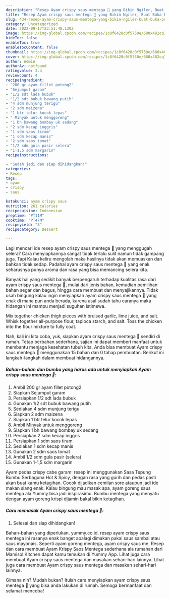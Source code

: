 ```yaml
---
description: "Resep Ayam crispy saus mentega 💚 yang Bikin Ngiler, Buat Buka Puasa}"
title: "Resep Ayam crispy saus mentega 💚 yang Bikin Ngiler, Buat Buka Puasa}"
slug: 434-resep-ayam-crispy-saus-mentega-yang-bikin-ngiler-buat-buka-puasa
category: Uncategorized
date: 2022-09-17T23:51:48.130Z
image: https://img-global.cpcdn.com/recipes/1c8f6428c0f5750e/680x482cq70/ayam-crispy-saus-mentega-foto-resep-utama.jpg
hideToc: false
enableToc: true
enableTocContent: false
thumbnail: https://img-global.cpcdn.com/recipes/1c8f6428c0f5750e/680x482cq70/ayam-crispy-saus-mentega-foto-resep-utama.jpg
cover: https://img-global.cpcdn.com/recipes/1c8f6428c0f5750e/680x482cq70/ayam-crispy-saus-mentega-foto-resep-utama.jpg
author: Admin
authorAv: notfound
ratingvalue: 3.4
reviewcount: 4
recipeingredient:
- "200 gr ayam fillet potong2"
- "Sejumput garam"
- "1/2 sdt lada bubuk"
- "1/2 sdt bubuk bawang putih"
- "4 sdm munjung terigu"
- "2 sdm maizena"
- "1 btr telur kocok lepas"
- " Minyak untuk menggoreng"
- "1 bh bawang bombay uk sedang"
- "2 sdm kecap inggris"
- "1 sdm saos tiram"
- "1 sdm kecap manis"
- "2 sdm saos tomat"
- "1/2 sdm gula pasir selera"
- "1-1,5 sdm margarin"
recipeinstructions:

- "Sudah jadi dan siap dihidangkan!"
categories:
- Resep
tags:
- ayam
- crispy
- saus

katakunci: ayam crispy saus 
nutrition: 261 calories
recipecuisine: Indonesian
preptime: "PT11M"
cooktime: "PT47M"
recipeyield: "3"
recipecategory: Dessert

---
```



Lagi mencari ide resep ayam crispy saus mentega 💚 yang menggugah selera? Cara menyiapkannya sangat tidak terlalu sulit namun tidak gampang juga. Tapi Kalau keliru mengolah maka hasilnya tidak akan memuaskan dan bahkan tidak sedap. Padahal ayam crispy saus mentega 💚 yang enak seharusnya punya aroma dan rasa yang bisa memancing selera kita.


Banyak hal yang sedikit banyak berpengaruh terhadap kualitas rasa dari ayam crispy saus mentega 💚, mulai dari jenis bahan, kemudian pemilihan bahan segar dan bagus, hingga cara membuat dan menyajikannya. Tidak usah bingung kalau ingin menyiapkan ayam crispy saus mentega 💚 yang enak di mana pun anda berada, karena asal sudah tahu caranya maka hidangan ini mampu menjadi suguhan istimewa.

Mix together chicken thigh pieces with bruised garlic, lime juice, and salt. Whisk together all-purpose flour, tapioca starch, and salt. Toss the chicken into the flour mixture to fully coat.


Nah, kali ini kita coba, yuk, siapkan ayam crispy saus mentega 💚 sendiri di rumah. Tetap berbahan sederhana, sajian ini dapat memberi manfaat untuk membantu menjaga kesehatan tubuh kita. Anda bisa membuat Ayam crispy saus mentega 💚 menggunakan 15 bahan dan 0 tahap pembuatan. Berikut ini langkah-langkah dalam membuat hidangannya.

<!--inarticleads1-->

##### Bahan-bahan dan bumbu yang harus ada untuk menyiapkan Ayam crispy saus mentega 💚:

1. Ambil 200 gr ayam fillet potong2
1. Siapkan Sejumput garam
1. Persiapkan 1/2 sdt lada bubuk
1. Gunakan 1/2 sdt bubuk bawang putih
1. Sediakan 4 sdm munjung terigu
1. Siapkan 2 sdm maizena
1. Siapkan 1 btr telur kocok lepas
1. Ambil  Minyak untuk menggoreng
1. Siapkan 1 bh bawang bombay uk sedang
1. Persiapkan 2 sdm kecap inggris
1. Persiapkan 1 sdm saos tiram
1. Sediakan 1 sdm kecap manis
1. Gunakan 2 sdm saos tomat
1. Ambil 1/2 sdm gula pasir (selera)
1. Gunakan 1-1,5 sdm margarin


Ayam pedas crispy cabe garam: resep ini menggunakan Sasa Tepung Bumbu Serbaguna Hot &amp; Spicy, dengan rasa yang gurih dan pedas pasti akan buat kamu ketagihan. Cocok dijadikan cemilan sore ataupun jadi ide makan siang enak. Kalau bingung mau masak apa, ayam goreng saus mentega ala Yummy bisa jadi inspirasimu. Bumbu mentega yang menyatu dengan ayam goreng krispi dijamin bakal bikin ketagihan. 

<!--inarticleads2-->

##### Cara memasak Ayam crispy saus mentega 💚:


1. Selesai dan siap dihidangkan!

Bahan-bahan yang diperlukan. yummy.co.id. resep ayam crispy saus mentega ini rasanya enak banget apalagi dimakan pakai saus sambal atau saus mayonais. Seperti ayam goreng mentega, ayam crispy saus me. Resep dan cara membuat Ayam Krispy Saos Mentega sederhana ala rumahan dari Mamisol Kitchen dapat kamu temukan di Yummy App. Lihat juga cara membuat Ayam crispy saus mentega dan masakan sehari-hari lainnya. Lihat juga cara membuat Ayam crispy saus mentega dan masakan sehari-hari lainnya. 

Gimana nih? Mudah bukan? Itulah cara menyiapkan ayam crispy saus mentega 💚 yang bisa anda lakukan di rumah. Semoga bermanfaat dan selamat mencoba!
